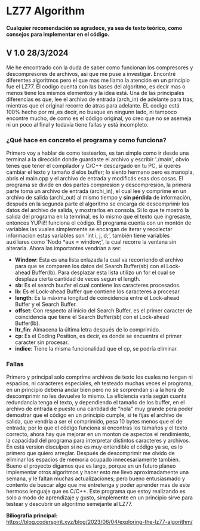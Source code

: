 # LZ77 Algorithm
#### Cualquier recomendación se agradece, ya sea de texto teórico, como consejos para implementar en el código.
## V 1.0 28/3/2024
  Me he encontrado con la duda de saber como funcionan los compresores y descompresores de archivos, asi que me puse a investigar. Encontré diferentes algoritmos pero el que mas me llamo la atención en un principio fue el LZ77. El codigo cuenta con las bases del algoritmo, es decir mas o menos tiene los mismos elementos y la idea está. Una de las principales diferencias es que, lee el archivo de entrada (arch_in) de adelante para tras; mientras que el original recorre de atras para adelante. EL codigo está 100% hecho por mi ,es decir, no busque en ningunn lado, ni tampoco encontre mucho, de como es el código original, yo creo que no se asemeja ni un poco al final y todavía tiene fallas y está incompleto.
  
### ¿Qué hace en concreto el programa y como funciona?

  Primero voy a hablar de como testearlos, es tan simple como ir desde una terminal a la dirección donde guardaste el archivo y escribir './main', obvio tenes que tener el compilador y C/C++ descargado en tu PC, si querés cambiar el texto y tamaño d elos buffer; lo siento hermano pero es manopla, abris el main.cpp y el archivo de entrada y modificás esas dos cosas.
  El programa se divide en dos partes compresion y descompresión, la primera parte toma un archivo de entrada (archi_in), el cual lee y comprime en un archivo de salida (archi_out) al mismo tiempo y **sin pérdida** de información, después en la segunda parte el algoritmo se encarga de descomprimir los datos del archivo de salida, y mostrarlos en consola. Si lo que te mostró la salida del programa en la temrinal, es lo mismo que el texto que ingresaste, entonces YUPii!! funciona el código.
  El programa cuenta con un montón de variables las vuales simplemente se encargan de iterar y recolectar informacíon estas variables son 'int i, j, d;', también tiene variables auxiliares como 'Nodo<char> *aux = window;', la cual recorre la ventana sin alterarla. 
  Ahora las importantes vendrían a ser:
- **Window**: Esta es una lista enlazada la cual va recorriendo el archivo para que se comparen los datos del Search Buffer(sb) con el Lock-ahead Buffer(lb). Para desplazar esta lista utilizo un for el cual se desplaza cierta cantidad de veces segun el length.
- **sb**: Es el search buufer el cual contiene los caracteres procesados.
- **lb**: Es el Lock-ahead Buffer que contiene los caracteres a procesar.
- **length**: Es la máxima longitud de coincidencia entre el Lock-ahead Buffer y el Search Buffer.
- **offset**: Con respecto al inicio del Search Buffer, es el primer caracter de coincidencia que tiene el Search Buffer(sb) con el Lock-ahead Buffer(lb).
- **ltr_fin**: Almacena la última letra después de lo comprimido.
- **cp**: Es el Coding Position, es decir, es donde se encuentra el primer caracter sin procesar.
- **indice**: Tiene la misma funcionalidad que el cp, se podría eliminar.

### Fallas
  Primero y principal solo comprime archivos de texto los cuales no tengan ni espacios, ni caracteres especiales, eh testeado muchas veces el programa, en un principio debería andar bien pero no se sorprendan si a la hora de descomprimir no les devuelve lo mismo. La eficiencia varía según cuanta redundancia tenga el texto, y dependiendo el tamaño de los buffer, en el archivo de entrada e puesto una cantidad de "hola" muy grande pera poder demostrar que el código en un principio cumple, si te fijas el archivo de salida, que vendría a ser el comprimido, pesa 10 bytes menos que el de entrada; por lo que el código funciona si encontras los tamaños y el texto correcto, ahora hay que mejorar en un monton de aspectos el rendimiento, la capacidad del programa para interpretar distintos caracteres y archivos. En está version disculpen si no es muy entendible el código ya se, es lo primero que quiero arreglar. Después de descomprimir me olvido de eliminar los espacios de memoria ocupado innecesariamente también.
  Bueno el proyecto digamos que es largo, porque en un futuro planeo implementar otros algoritmos y hacer esto me llevo aproximadamente una semana, y le faltan muchas actualizaciones; pero bueno entusiasmado y contento de buscar algo que me entretenga y poder aprender mas de este hermoso lenguaje que es C/C++. Este programa que estoy realizando es solo a modo de aprendizaje y gusto, simplemente en un principio sirve para testear y descubrir un algoritmo semejante al LZ77. 


**Biliografía principal:** 
https://blog.coderspirit.xyz/blog/2023/06/04/exploring-the-lz77-algorithm/
